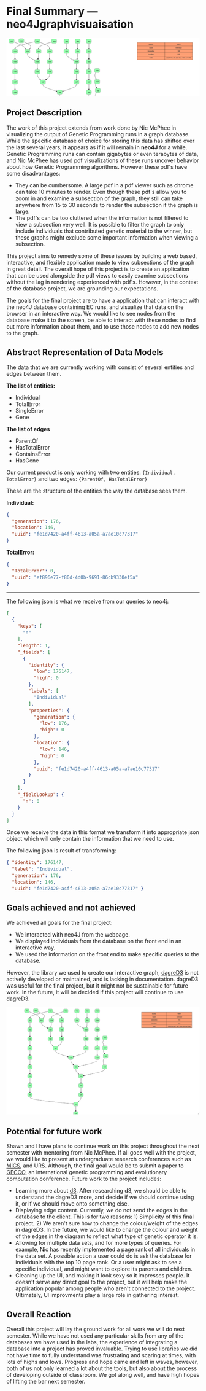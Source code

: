 # Final Summary — neo4Jgraphvisuaisation  

![Banner](img/Banner.png)

## Project Description  
The work of this project extends from work done by Nic McPhee in visualizing the output of Genetic Programming runs in a graph database. While the specific database of choice for storing this data has shifted over the last several years, it appears as if it will remain in **neo4J** for a while. Genetic Programming runs can contain gigabytes or even terabytes of data, and Nic McPhee has used pdf visualizations of these runs uncover behavior about how Genetic Programming algorithms. However these pdf's have some disadvantages:  
* They can be cumbersome. A large pdf in a pdf viewer such as chrome can take 10 minutes to render. Even though these pdf's allow you to zoom in and examine a subsection of the graph, they still can take anywhere from 15 to 30 seconds to render the subsection if the graph is large.   
* The pdf's can be too cluttered when the information is not filtered to view a subsection very well. It is possible to filter the graph to only include individuals that contributed genetic material to the winner, but these graphs might exclude some important information when viewing a subsection.   

This project aims to remedy some of these issues by building a web based, interactive, and flexible application made to view subsections of the graph in great detail. The overall hope of this project is to create an application that can be used alongside the pdf views to easily examine subsections without the lag in rendering experienced with pdf's. However, in the context of the database project, we are grounding our expectations.  

The goals for the final project are to have a application that can interact with the neo4J database containing EC runs, and visualize that data on the browser in an interactive way. We would like to see nodes from the database make it to the screen, be able to interact with these nodes to find out more information about them, and to use those nodes to add new nodes to the graph.  

## Abstract Representation of Data Models  
The data that we are currently working with consist of several entities and edges between them.

**The list of entities:**
* Individual
* TotalError
* SingleError
* Gene

**The list of edges**
* ParentOf
* HasTotalError
* ContainsError
* HasGene

Our current product is only working with two entities: `{Individual, TotalError}` and two edges: `{ParentOf, HasTotalError}`

These are the structure of the entities the way the database sees them.

**Individual:**

```json
{
  "generation": 176,
  "location": 146,
  "uuid": "fe1d7420-a4ff-4613-a05a-a7ae10c77317"
}
```
**TotalError:**

```json
{
  "TotalError": 0,
  "uuid": "ef896e77-f80d-4d0b-9691-86cb9330ef5a"
}
```
---
The following json is what we receive from our queries to neo4j:

```json
[
  {
    "keys": [
      "n"
    ],
    "length": 1,
    "_fields": [
      {
        "identity": {
          "low": 176147,
          "high": 0
        },
        "labels": [
          "Individual"
        ],
        "properties": {
          "generation": {
            "low": 176,
            "high": 0
          },
          "location": {
            "low": 146,
            "high": 0
          },
          "uuid": "fe1d7420-a4ff-4613-a05a-a7ae10c77317"
        }
      }
    ],
    "_fieldLookup": {
      "n": 0
    }
  }
]

```
Once we receive the data in this format we transform it into appropriate json object which will only contain the information that we need to use.

The following json is result of transforming:

```json
{ "identity": 176147,
  "label": "Individual",
  "generation": 176,
  "location": 146,
  "uuid": "fe1d7420-a4ff-4613-a05a-a7ae10c77317" }

```
## Goals achieved and not achieved  

We achieved all goals for the final project:  
* We interacted with neo4J from the webpage.
* We displayed individuals from the database on the front end in an interactive way.  
* We used the information on the front end to make specific queries to the database.

However, the library we used to create our interactive graph, [dagreD3](https://github.com/cpettitt/dagre-d3) is not actively developed or maintained, and is lacking in documentation. dagreD3 was useful for the final project, but it might not be sustainable for future work. In the future, it will be decided if this project will continue to use dagreD3.  

![Goals](img/GoalsPicture.png)

## Potential for future work  
Shawn and I have plans to continue work on this project throughout the next semester with mentoring from Nic McPhee. If all goes well with the project, we would like to present at undergraduate research conferences such as [MICS](http://micsymposium.org/), and URS. Although, the final goal would be to submit a paper to [GECCO](http://gecco-2018.sigevo.org/index.html/HomePage), an international genetic programming and evolutionary computation conference. Future work to the project includes:
* Learning more about [d3](https://d3js.org/). After researching d3, we should be able to understand the dagreD3 more, and decide if we should continue using it, or if we should move onto something else.
* Displaying edge content. Currently, we do not send the edges in the database to the client. This is for two reasons: 1) Simplicity of this final project, 2) We aren't sure how to change the colour/weight of the edges in dagreD3. In the future, we would like to change the colour and weight of the edges in the diagram to reflect what type of genetic operator it is.
* Allowing for multiple data sets, and for more types of queries. For example, Nic has recently implemented a page rank of all individuals in the data set. A possible action a user could do is ask the database for individuals with the top 10 page rank. Or a user might ask to see a specific individual, and might want to explore its parents and children.
* Cleaning up the UI, and making it look sexy so it impresses people. It doesn't serve any direct goal to the project, but it will help make the application popular among people who aren't connected to the project. Ultimately, UI improvments play a large role in gathering interest.

## Overall Reaction  
Overall this project will lay the ground work for all work we will do next semester. While we have not used any particular skills from any of the databases we have used in the labs, the experience of integrating a database into a project has proved invaluable. Trying to use libraries we did not have time to fully understand was frustrating and scaring at times, with lots of highs and lows. Progress and hope came and left in waves, however, both of us not only learned a lot about the tools, but also about the process of developing outside of classroom. We got along well, and have high hopes of lifting the bar next semester. 
